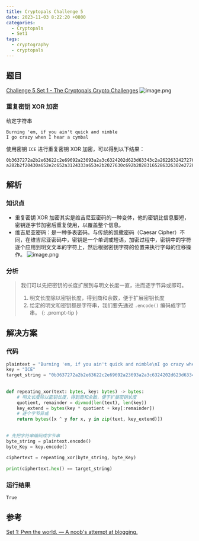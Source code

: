 ```yaml
---
title: Cryptopals Challenge 5
date: 2023-11-03 8:22:20 +0800
categories:
  - Cryptopals
  - Set1
tags:
  - cryptography
  - cryptopals
---
```


## 题目

[Challenge 5 Set 1 - The Cryptopals Crypto Challenges](https://cryptopals.com/sets/1/challenges/5)
![image.png](https://note-for-zephyrryan.oss-cn-beijing.aliyuncs.com/obsidian_picture/202311081822506.png)
### 重复密钥 XOR 加密
给定字符串
```
Burning 'em, if you ain't quick and nimble
I go crazy when I hear a cymbal
```
使用密钥 `ICE` 进行重复密钥 XOR 加密，可以得到以下结果：
```
0b3637272a2b2e63622c2e69692a23693a2a3c6324202d623d63343c2a26226324272765272
a282b2f20430a652e2c652a3124333a653e2b2027630c692b20283165286326302e27282f
```
## 解析

### 知识点
- 重复密钥 XOR 加密其实是维吉尼亚密码的一种变体，他的密钥比信息要短，密钥逐字节加密后重复使用，以覆盖整个信息。
- 维吉尼亚密码：是一种多表密码。与传统的凯撒密码（Caesar Cipher）不同，在维吉尼亚密码中，密钥是一个单词或短语，加密过程中，密钥中的字符逐个应用到明文文本的字符上，然后根据密钥字符的位置来执行字母的位移操作。
	![image.png](https://note-for-zephyrryan.oss-cn-beijing.aliyuncs.com/obsidian_picture/202311081832421.png)

### 分析
> 我们可以先把密钥的长度扩展到与明文长度一直，进而逐字节异或即可。
> 1. 明文长度除以密钥长度，得到商和余数，便于扩展密钥长度
> 2. 给定的明文和密钥都是字符串，我们要先通过 `.encode()` 编码成字节串。
{: .prompt-tip }

## 解决方案

### 代码

```python
plaintext = "Burning 'em, if you ain't quick and nimble\nI go crazy when I hear a cymbal"  
key = "ICE"  
target_string = "0b3637272a2b2e63622c2e69692a23693a2a3c6324202d623d63343c2a26226324272765272a282b2f20430a652e2c652a3124333a653e2b2027630c692b20283165286326302e27282f"  
  
  
def repeating_xor(text: bytes, key: bytes) -> bytes:  
    # 明文长度除以密钥长度，得到商和余数，便于扩展密钥长度  
    quotient, remainder = divmod(len(text), len(key))  
    key_extend = bytes(key * quotient + key[:remainder])  
    # 逐个字节异或  
    return bytes([x ^ y for x, y in zip(text, key_extend)])  
  
  
# 先把字符串编码成字节串  
byte_string = plaintext.encode()  
byte_Key = key.encode()  
  
ciphertext = repeating_xor(byte_string, byte_Key)  
  
print(ciphertext.hex() == target_string)
```

### 运行结果

```
True
```

## 参考

[Set 1: Pwn the world. — A noob's attempt at blogging.](https://hexterisk.github.io/blog/posts/2020/04/20/set-1/)
